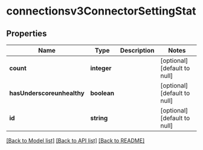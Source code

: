 # connectionsv3ConnectorSettingStat

## Properties
Name | Type | Description | Notes
------------ | ------------- | ------------- | -------------
**count** | **integer** |  | [optional] [default to null]
**hasUnderscoreunhealthy** | **boolean** |  | [optional] [default to null]
**id** | **string** |  | [optional] [default to null]

[[Back to Model list]](../README.md#documentation-for-models) [[Back to API list]](../README.md#documentation-for-api-endpoints) [[Back to README]](../README.md)


